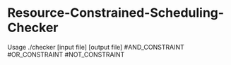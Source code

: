 # Resource-Constrained-Scheduling-Checker

Usage ./checker [input file] [output file] #AND_CONSTRAINT #OR_CONSTRAINT #NOT_CONSTRAINT
